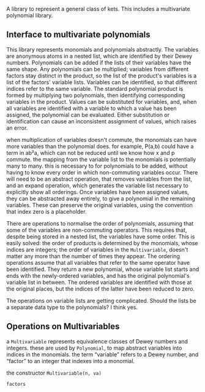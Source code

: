 A library to represent a general class of kets.  This includes a multivariate polynomial library.

Interface to multivariate polynomials
-------------------

This library represents monomials and polynomials abstractly.  The variables are anonymous atoms in a nested list, which are identified by their Dewey numbers.  Polynomials can be added if the lists of their variables have the same shape.  Any polynomials can be multiplied; variables from different factors stay distinct in the product, so the list of the product's variables is a list of the factors' variable lists.  Variables can be identified, so that different indices refer to the same variable.  The standard polynomial product is formed by multiplying two polynomials, then identifying corresponding variables in the product.  Values can be substituted for variables, and, when all variables are identified with a variable to which a value has been assigned, the polynomial can be evaluated.  Either substitution or identification can cause an inconsistent assignment of values, which raises an error.

when multiplication of variables doesn't commute, the monomials can have more variables than the polynomial does.  for example, P(a,b) could have a term in ab²a, which can not be reduced until we know how x and p commute.  the mapping from the variable list to the monomials is potentially many to many.  this is necessary to for polynomials to be added, without having to know every order in which non-commuting variables occur.  There will need to be an abstract operation, that removes variables from the list, and an expand operation, which generates the variable list necessary to explicitly show all orderings.  Once variables have been assigned values, they can be abstracted away entirely, to give a polynomial in the remaining variables.  These can preserve the original variables, using the convention that index zero is a placeholder.

There are operations to normalise the order of polynomials, assuming that some of the variables are non-commuting operators.  This requires that, despite being stored in a nested list, the variables have some order.  This is easily solved: the order of products is determined by the monomials, whose indices are integers; the order of variables in the `Multivariable`, doesn't matter any more than the number of times they appear.  The ordering operations assume that all variables that refer to the same operator have been identified.  They return a new polynomial, whose variable list starts and ends with the newly-ordered variables, and has the original polynomial's variable list in between.  The ordered variables are identified with those at the original places, but the indices of the latter have been reduced to zero.

The operations on variable lists are getting complicated.  Should the lists be a separate data type to the polynomials?  I think yes.

Operations on Multivariables
------------------

a `Multivariable` represents equivalence classes of Dewey numbers and integers.  these are used by `Polynomial`, to map abstract variables into indices in the monomials.  the term “variable” refers to a Dewey number, and “factor” to an integer that indexes into a monomial.

the constructor `Multivariable(n, va)` 

`factors` 